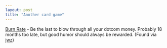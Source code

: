 ```yaml
---
layout: post
title: "Another card game"
---
```




<a href="http://www.burnrategame.com/">Burn Rate</a> - Be the last to blow through all your dotcom money. Probably 18 months too late, but good humor should always be rewarded. (Found via <a href="http://jwz.livejournal.com/">jwz</a>)



